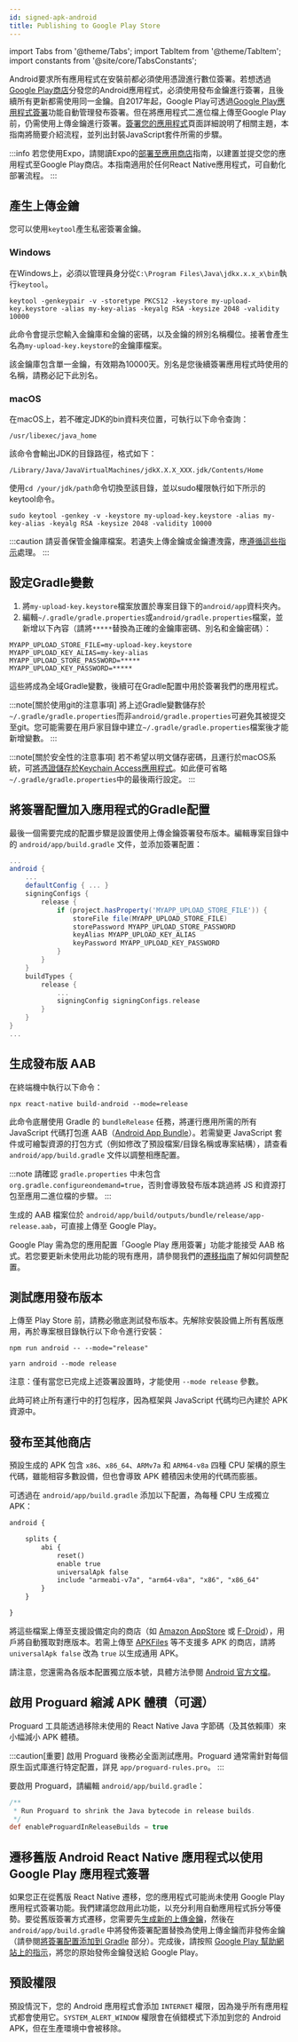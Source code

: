 ```yaml
---
id: signed-apk-android
title: Publishing to Google Play Store
---
```


import Tabs from '@theme/Tabs'; import TabItem from '@theme/TabItem'; import constants from '@site/core/TabsConstants';

Android要求所有應用程式在安裝前都必須使用憑證進行數位簽署。若想透過[Google Play商店](https://play.google.com/store)分發您的Android應用程式，必須使用發布金鑰進行簽署，且後續所有更新都需使用同一金鑰。自2017年起，Google Play可透過[Google Play應用程式簽署](https://developer.android.com/studio/publish/app-signing#app-signing-google-play)功能自動管理發布簽署。但在將應用程式二進位檔上傳至Google Play前，仍需使用上傳金鑰進行簽署。[簽署您的應用程式](https://developer.android.com/tools/publishing/app-signing.html)頁面詳細說明了相關主題，本指南將簡要介紹流程，並列出封裝JavaScript套件所需的步驟。

:::info
若您使用Expo，請閱讀Expo的[部署至應用商店](https://docs.expo.dev/distribution/app-stores/)指南，以建置並提交您的應用程式至Google Play商店。本指南適用於任何React Native應用程式，可自動化部署流程。
:::

## 產生上傳金鑰

您可以使用`keytool`產生私密簽署金鑰。

### Windows

在Windows上，必須以管理員身分從`C:\Program Files\Java\jdkx.x.x_x\bin`執行`keytool`。

```shell
keytool -genkeypair -v -storetype PKCS12 -keystore my-upload-key.keystore -alias my-key-alias -keyalg RSA -keysize 2048 -validity 10000
```

此命令會提示您輸入金鑰庫和金鑰的密碼，以及金鑰的辨別名稱欄位。接著會產生名為`my-upload-key.keystore`的金鑰庫檔案。

該金鑰庫包含單一金鑰，有效期為10000天。別名是您後續簽署應用程式時使用的名稱，請務必記下此別名。

### macOS

在macOS上，若不確定JDK的bin資料夾位置，可執行以下命令查詢：

```shell
/usr/libexec/java_home
```

該命令會輸出JDK的目錄路徑，格式如下：

```shell
/Library/Java/JavaVirtualMachines/jdkX.X.X_XXX.jdk/Contents/Home
```

使用`cd /your/jdk/path`命令切換至該目錄，並以sudo權限執行如下所示的keytool命令。

```shell
sudo keytool -genkey -v -keystore my-upload-key.keystore -alias my-key-alias -keyalg RSA -keysize 2048 -validity 10000
```

:::caution
請妥善保管金鑰庫檔案。若遺失上傳金鑰或金鑰遭洩露，應[遵循這些指示](https://support.google.com/googleplay/android-developer/answer/7384423#reset)處理。
:::

## 設定Gradle變數

1. 將`my-upload-key.keystore`檔案放置於專案目錄下的`android/app`資料夾內。
2. 編輯`~/.gradle/gradle.properties`或`android/gradle.properties`檔案，並新增以下內容（請將`*****`替換為正確的金鑰庫密碼、別名和金鑰密碼）：

```
MYAPP_UPLOAD_STORE_FILE=my-upload-key.keystore
MYAPP_UPLOAD_KEY_ALIAS=my-key-alias
MYAPP_UPLOAD_STORE_PASSWORD=*****
MYAPP_UPLOAD_KEY_PASSWORD=*****
```

這些將成為全域Gradle變數，後續可在Gradle配置中用於簽署我們的應用程式。

:::note[關於使用git的注意事項]
將上述Gradle變數儲存於`~/.gradle/gradle.properties`而非`android/gradle.properties`可避免其被提交至git。您可能需要在用戶家目錄中建立`~/.gradle/gradle.properties`檔案後才能新增變數。
:::

:::note[關於安全性的注意事項]
若不希望以明文儲存密碼，且運行於macOS系統，可[將憑證儲存於Keychain Access應用程式](https://pilloxa.gitlab.io/posts/safer-passwords-in-gradle/)。如此便可省略`~/.gradle/gradle.properties`中的最後兩行設定。
:::

## 將簽署配置加入應用程式的Gradle配置

最後一個需要完成的配置步驟是設置使用上傳金鑰簽署發布版本。編輯專案目錄中的 `android/app/build.gradle` 文件，並添加簽署配置：

```groovy
...
android {
    ...
    defaultConfig { ... }
    signingConfigs {
        release {
            if (project.hasProperty('MYAPP_UPLOAD_STORE_FILE')) {
                storeFile file(MYAPP_UPLOAD_STORE_FILE)
                storePassword MYAPP_UPLOAD_STORE_PASSWORD
                keyAlias MYAPP_UPLOAD_KEY_ALIAS
                keyPassword MYAPP_UPLOAD_KEY_PASSWORD
            }
        }
    }
    buildTypes {
        release {
            ...
            signingConfig signingConfigs.release
        }
    }
}
...
```

## 生成發布版 AAB

在終端機中執行以下命令：

```shell
npx react-native build-android --mode=release
```

此命令底層使用 Gradle 的 `bundleRelease` 任務，將運行應用所需的所有 JavaScript 代碼打包進 AAB（[Android App Bundle](https://developer.android.com/guide/app-bundle)）。若需變更 JavaScript 套件或可繪製資源的打包方式（例如修改了預設檔案/目錄名稱或專案結構），請查看 `android/app/build.gradle` 文件以調整相應配置。

:::note
請確認 `gradle.properties` 中未包含 `org.gradle.configureondemand=true`，否則會導致發布版本跳過將 JS 和資源打包至應用二進位檔的步驟。
:::

生成的 AAB 檔案位於 `android/app/build/outputs/bundle/release/app-release.aab`，可直接上傳至 Google Play。

Google Play 需為您的應用配置「Google Play 應用簽署」功能才能接受 AAB 格式。若您要更新未使用此功能的現有應用，請參閱我們的[遷移指南](#migrating-old-android-react-native-apps-to-use-app-signing-by-google-play)了解如何調整配置。

## 測試應用發布版本

上傳至 Play Store 前，請務必徹底測試發布版本。先解除安裝設備上所有舊版應用，再於專案根目錄執行以下命令進行安裝：

<Tabs groupId="package-manager" queryString defaultValue={constants.defaultPackageManager} values={constants.packageManagers}>
<TabItem value="npm">

```shell
npm run android -- --mode="release"
```

</TabItem>
<TabItem value="yarn">

```shell
yarn android --mode release
```

</TabItem>
</Tabs>

注意：僅有當您已完成上述簽署設置時，才能使用 `--mode release` 參數。

此時可終止所有運行中的打包程序，因為框架與 JavaScript 代碼均已內建於 APK 資源中。

## 發布至其他商店

預設生成的 APK 包含 `x86`、`x86_64`、`ARMv7a` 和 `ARM64-v8a` 四種 CPU 架構的原生代碼，雖能相容多數設備，但也會導致 APK 體積因未使用的代碼而膨脹。

可透過在 `android/app/build.gradle` 添加以下配置，為每種 CPU 生成獨立 APK：

```diff
android {

    splits {
        abi {
            reset()
            enable true
            universalApk false
            include "armeabi-v7a", "arm64-v8a", "x86", "x86_64"
        }
    }

}
```

將這些檔案上傳至支援設備定向的商店（如 [Amazon AppStore](https://developer.amazon.com/docs/app-submission/device-filtering-and-compatibility.html) 或 [F-Droid](https://f-droid.org/en/)），用戶將自動獲取對應版本。若需上傳至 [APKFiles](https://www.apkfiles.com/) 等不支援多 APK 的商店，請將 `universalApk false` 改為 `true` 以生成通用 APK。

請注意，您還需為各版本配置獨立版本號，具體方法參閱 [Android 官方文檔](https://developer.android.com/studio/build/configure-apk-splits#configure-APK-versions)。

## 啟用 Proguard 縮減 APK 體積（可選）

Proguard 工具能透過移除未使用的 React Native Java 字節碼（及其依賴庫）來小幅減小 APK 體積。

:::caution[重要]
啟用 Proguard 後務必全面測試應用。Proguard 通常需針對每個原生函式庫進行特定配置，詳見 `app/proguard-rules.pro`。
:::

要啟用 Proguard，請編輯 `android/app/build.gradle`：

```groovy
/**
 * Run Proguard to shrink the Java bytecode in release builds.
 */
def enableProguardInReleaseBuilds = true
```

## 遷移舊版 Android React Native 應用程式以使用 Google Play 應用程式簽署

如果您正在從舊版 React Native 遷移，您的應用程式可能尚未使用 Google Play 應用程式簽署功能。我們建議您啟用此功能，以充分利用自動應用程式拆分等優勢。要從舊版簽署方式遷移，您需要先[生成新的上傳金鑰](#generating-an-upload-key)，然後在 `android/app/build.gradle` 中將發佈簽署配置替換為使用上傳金鑰而非發佈金鑰（請參閱[將簽署配置添加到 Gradle](#adding-signing-config-to-your-apps-gradle-config) 部分）。完成後，請按照 [Google Play 幫助網站上的指示](https://support.google.com/googleplay/android-developer/answer/7384423)，將您的原始發佈金鑰發送給 Google Play。

## 預設權限

預設情況下，您的 Android 應用程式會添加 `INTERNET` 權限，因為幾乎所有應用程式都會使用它。`SYSTEM_ALERT_WINDOW` 權限會在偵錯模式下添加到您的 Android APK，但在生產環境中會被移除。